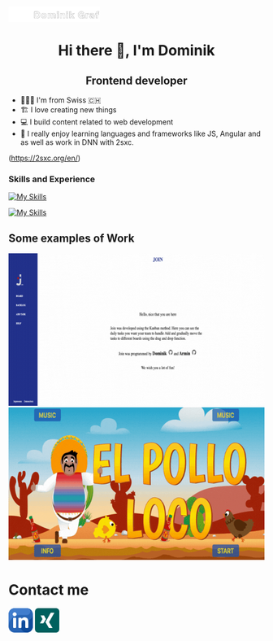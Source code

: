 <img src="./img/Logo Big.png" width="180" height="30" object-fit="cover" align="center" >




<h1 align="center">Hi there 👋, I'm Dominik</h1>

<h2 align="center">Frontend developer</h2>


* 🧑🏻‍💻 I'm from Swiss 🇨🇭
* 🏗 I love creating new things
* 💻 I build content related to web development
* 🤩 I really enjoy learning languages and frameworks like JS, Angular and as well as work in DNN with 2sxc.

(https://2sxc.org/en/)




### Skills and Experience
[![My Skills](https://skillicons.dev/icons?i=html,css,js,firebase)](https://skillicons.dev)

[![My Skills](https://skillicons.dev/icons?i=angular,git,github,bootstrap,wordpress)](https://skillicons.dev)


## Some examples of Work

[<img src="./img/Join.gif" width="675" height="300" object-fit="cover" >](https://join.dominik-graf.ch)
[<img src="./img/El-Pollo-Loco.gif" width="675" height="300" object-fit="cover" >](https://el-pollo-loco.dominik-graf.ch)

# Contact me

[<img src="./img/linkedin.png" width="48" height="48" object-fit="cover" margin-right="102" >](https://www.linkedin.com/in/dominik-graf-b7b403249/)
[<img src="./img/xing.png" width="48" height="48" object-fit="cover" >](https://www.xing.com/profile/Dominik_Graf210/cv)


  

  
